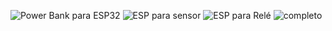 ![Power Bank para ESP32](https://github.com/user-attachments/assets/7493dc4a-1b89-4c55-8a3d-a7ae3d29cea0)
![ESP para sensor](https://github.com/user-attachments/assets/be04140d-9e5a-4c85-8b87-e5f651b6486d)
![ESP para Relé](https://github.com/user-attachments/assets/8a58f42c-e201-44e1-acd0-bbdc816d0e03)
![completo](https://github.com/user-attachments/assets/e7d06e68-cde2-4d0a-8932-7a195a178bc4)
